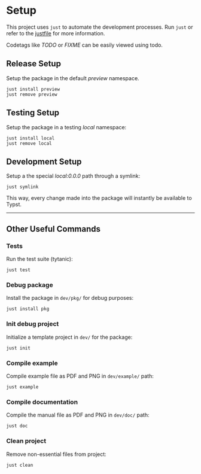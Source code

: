 
# Setup

This project uses `just` to automate the development processes. Run `just` or
refer to the [justfile](../justfile) for more information.

Codetags like _TODO_ or _FIXME_ can be easily viewed using todo.


## Release Setup

Setup the package in the default _preview_ namespace.

```
just install preview
just remove preview
```


## Testing Setup

Setup the package in a testing _local_ namespace:

```
just install local
just remove local
```


## Development Setup

Setup a the special _local:0.0.0_ path through a symlink:

```
just symlink
```

This way, every change made into the package will instantly be available to 
Typst.


-------------------------


## Other Useful Commands


### Tests

Run the test suite (tytanic):

```
just test
```


### Debug package

Install the package in `dev/pkg/` for debug purposes:

```
just install pkg
```


### Init debug project

Initialize a template project in `dev/` for the package:

```
just init
```


### Compile example

Compile example file as PDF and PNG in `dev/example/` path:

```
just example
```


### Compile documentation

Compile the manual file as PDF and PNG in `dev/doc/` path:

```
just doc
```

### Clean project

Remove non-essential files from project:

```
just clean
```